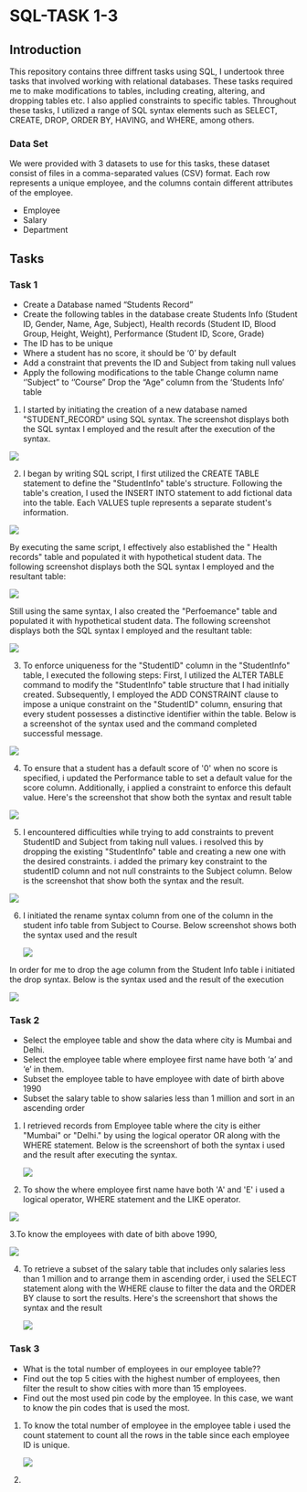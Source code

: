 # SQL-TASK 1-3
## Introduction

This repository contains three diffrent tasks using SQL, I undertook three tasks that involved working with relational databases. These tasks required me to make modifications to tables, including creating, altering, and dropping tables etc. I also applied constraints to specific tables. Throughout these tasks, I utilized a range of SQL syntax elements such as SELECT, CREATE, DROP, ORDER BY, HAVING, and WHERE, among others.

### Data Set
We were provided with 3 datasets to use for this tasks, these dataset consist of files in a comma-separated values (CSV) format. Each row represents a unique employee, and the columns contain different attributes of the employee. 
- Employee
- Salary
- Department

## Tasks 

### Task 1
- Create a Database named “Students Record”
- Create the following tables in the database create
  Students Info  (Student ID, Gender, Name, Age, Subject),
  Health records (Student ID, Blood Group, Height, Weight),
  Performance (Student ID, Score, Grade)
- The ID has to be unique
- Where a student has no score, it should be ‘0’ by default
- Add a constraint that prevents the ID and Subject from taking null values
- Apply the following modifications to the table
    Change column name ‘’Subject” to ‘’Course” 
    Drop the “Age” column from the ‘Students Info’ table

 1. I started by initiating the creation of a new database named "STUDENT_RECORD" using SQL syntax. The screenshot displays both the SQL syntax I employed and the result after the execution of the syntax.

  ![](studentDatabase.jpg)

2. I began by writing SQL script, I first utilized the CREATE TABLE statement to define the "StudentInfo" table's structure. Following the table's creation, I used the INSERT INTO statement to add fictional data into the table. Each VALUES tuple represents a separate student's information. 

 ![](studentinfoV.jpg) 

By executing the same script, I effectively also established the " Health records" table and populated it with hypothetical student data. The following screenshot displays both the SQL syntax I employed and the resultant table:

 ![](healthrecordV.jpg) 

 Still using the same syntax, I also created the "Perfoemance" table and populated it with hypothetical student data. The following screenshot displays both the SQL syntax I employed and the resultant table:

  ![](PerformanceV.jpg) 

3. To enforce uniqueness for the "StudentID" column in the "StudentInfo" table, I executed the following steps: First, I utilized the ALTER TABLE command to modify the "StudentInfo" table structure that I had initially created. Subsequently, I employed the ADD CONSTRAINT clause to impose a unique constraint on the "StudentID" column, ensuring that every student possesses a distinctive identifier within the table. Below is a screenshot of the syntax used and the command completed successful message.

 ![](addunique.jpg)

 4. To ensure that a student has a default score of '0' when no score is specified, i updated the Performance table to set a default value for the score column. Additionally, i applied a constraint to enforce this default value. Here's the screenshot that show both the syntax and result table 

 ![](0defult.jpg) 

5.  I  encountered difficulties while trying to add constraints to prevent StudentID and Subject from taking null values. i resolved this by dropping the existing "StudentInfo" table and creating a new one with the desired constraints. i added the primary key constraint to the studentID column and not null constraints to the Subject column. Below is the  screenshot that show both the syntax and the result.

 ![](id&sub_constraint.jpg)

6. I initiated the rename syntax column from one of the column in the student info table from Subject to Course. Below screenshot shows both the syntax used and the result

    ![](renameee.jpg)
   
In order for me to drop the age column from the Student Info table i initiated the drop syntax. Below is the syntax used and the result of the execution 

 ![](DROP.jpg)

### Task 2

- Select the employee table and show the data where city is Mumbai and Delhi. 
- Select the employee table where employee first name have both ‘a’ and ‘e’  in them. 
- Subset the employee table to have employee with date of birth above 1990
- Subset the salary table to show salaries less than 1 million and sort in an ascending order

1. I retrieved records from Employee table where the city is either "Mumbai" or "Delhi." by using the logical operator OR along with the WHERE statement. Below is the screenshort of both the syntax i used and the result after executing the syntax.

    ![](Mumbai&Delhi.jpg)

2. To show the where employee first name have both 'A' and 'E' i used a logical operator, WHERE statement and the LIKE operator.

 ![](A&E.jpg)

 3.To know the employees with date of bith above 1990, 

  ![](1990.jpg)

  4. To retrieve a subset of the salary table that includes only salaries less than 1 million and to arrange them in ascending order, i 
 used the SELECT statement along with the WHERE clause to filter the data and the ORDER BY clause to sort the results. Here's the screenshort that shows the syntax and the result 

       ![](1MASSENDING.jpg)

### Task 3

- What is the total number of employees in our employee table??
- Find out the top 5 cities with the highest number of employees, then filter the result to show cities with more than 15 employees.
- Find out the most used pin code by the employee. In this case, we want to know the pin codes that is used the most.  

1. To know the total number of employee in the employee table i used the count statement to count all the rows in the table since each employee ID is unique. 

   ![](Totall.jpg)

2. 
